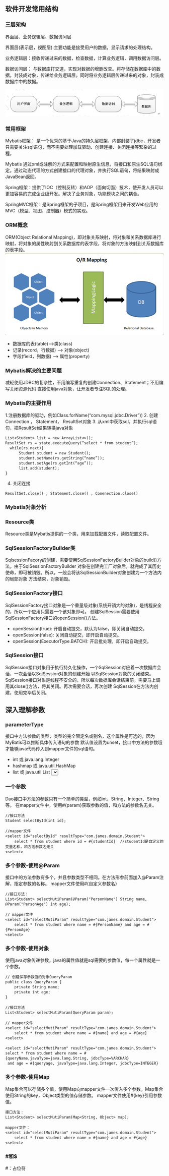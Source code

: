 ## 软件开发常用结构

### 三层架构
界面层、业务逻辑层、数据访问层

界面层(表示层，视图层):主要功能是接受用户的数据，显示请求的处理结构。

业务逻辑层：接收传递过来的数据，检查数据，计算业务逻辑，调用数据访问层。

数据访问层： 与数据库打交道，实现对数据的增删改查。将存储在数据库中的数据，封装成对象，传递给业务逻辑层。同时将业务逻辑层传递过来的对象，封装成数据库中的数据。

![img.png](img.png)

### 常用框架
Mybatis框架： 是一个优秀的基于Java的持久层框架，内部封装了jdbc，开发者只需要关注sql语句，而不需要处理加载驱动、创建连接、关闭连接等繁杂的过程。

Mybatis 通过xml或注解的方式来配置和映射原生信息，将接口和原生SQL语句绑定。通过动态代理的方式创建接口的代理对象，并执行SQL语句，将结果映射成JavaBean返回。

Spring框架：提供了IOC（控制反转）和AOP（面向切面）技术，使开发人员可以更加容易的完成企业级开发。解决了业务对象，功能模块之间的耦合。

SpringMVC框架：是Spring框架的子项目，是Spring框架用来开发Web应用的MVC（模型、视图、控制器）模式的实现。

### ORM概念
ORM(Object Relational Mapping)，即对象关系映射，将对象和关系数据库进行映射，将对象的属性映射到关系数据库的表字段，将对象的方法映射到关系数据库的表字段。
![img_1.png](img_1.png)
* 数据库的表(table)-->类(class)
* 记录(record，行数据) --> 对象(object)
* 字段(field，列数据) --> 属性(property)

### Mybatis解决的主要问题
减轻使用JDBC的复杂性，不用编写重复的创建Connection、Statement；不用编写关闭资源代码
直接使用java对象，让开发者专注SQL的处理。

### Mybatis的主要作用
1.注册数据库的驱动，例如Class.forName(“com.mysql.jdbc.Driver”))
2. 创建Connection ， Statement， ResultSet对象
3. 从xml中获取sql，并执行sql语句，把ResultSet结果转换java对象
```
List<Student> list = new ArrayList<>();
ResultSet rs = state.executeQuery(“select * from student”);
  while(rs.next){
      Student student = new Student();
      student.setName(rs.getString(“name”));
      student.setAge(rs.getInt(“age”));
      list.add(student);
}
```
4. 关闭连接
```
ResultSet.close() , Statement.close() , Conenection.close()
```

### Mybatis对象分析
### Resource类
Resource类是Mybatis提供的一个类，用来加载配置文件，读取配置文件。

### SqlSessionFactoryBuilder类
SqlsessionFacory的创建，需要使用SqlSessionFactoryBuilder对象的build()方法。由于SqlSessionFactoryBuilder
对象在创建完工厂对象后，就完成了其历史使命，即可被销毁。所以，一般会将该SqlSessionBuilder对象创建为一个方法内的局部对象
方法结束，对象销毁。

### SqlSessionFactory接口
SqlSessionFactory接口对象是一个重量级对象(系统开销大的对象)，是线程安全的，所以一个应用只需要一个该对象即可。
创建SqlSession需要使用SqlSessionFactory接口的openSession()方法。
* openSession(true): 开启自动提交，默认为false，即关闭自动提交。
* openSession(false): 关闭自动提交，即开启自动提交。
* openSession(ExecutorType.BATCH): 开启批处理，即开启自动提交。

### SqlSession接口
SqlSession接口对象用于执行持久化操作，一个SqlSession对应着一次数据库会话，一次会话以SqlSession对象的创建开始
以SqlSession对象的关闭结束。
SqlSession接口对象是线程不安全的，所以每次数据库会话结束前，需要马上调用其close()方法，将其关闭。再次需要会话，再次创建
SqlSession在方法内创建，使用完毕后关闭。

## 深入理解参数
### parameterType
接口中方法参数的类型，类型的完全限定名或别名，这个属性是可选的，因为MyBatis可以推断具体传入语句的参数
默认值设置为unset，接口中方法的参数哦才能够java代码传入到mapper文件的sql语句。
* int 或 java.lang.Integer
* hashmap 或 java.util.HashMap
* list 或 java.util.List
<select>、<insert>、<update>、<delete>都可以使用parameterType指定类型
### 一个参数
Dao接口中方法的参数只有一个简单的类型，例如int、String、Integer、String等。
在mapper文件中，使用#{param}获取参数的值，和方法的参数名无关。
```
//接口方法
Student selectById(int id);

//mapper文件
<select id="selectById" resultType="com.james.domain.Student">
    select * from student where id = #{studentId}  //studentId是自定义的变量名称，和方法参数名无关
<select>
```

### 多个参数-使用@Param
接口中的方法参数有多个，并且参数类型不相同。在方法形参前面加入@Param注解，指定参数的名称。
mapper文件使用#{自定义参数名}

```
//接口方法：
List<Student> selectMutiParam(@Param("PersonName") String name, @Param("PersonAge") int age);

// mapper文件
<select id="selectMutiParam" resultType="com.james.domain.Student">
    select * from student where name = #{PersonName} and age = #{PersonAge}
<select>
```

### 多个参数-使用对象
使用java对象传递参数，java的属性值就是sql需要的参数值，每一个属性就是一个参数。
```
// 创建保存参数值的对象QueryParam
public class QueryParam {
    private String name;
    private int age;
}

//接口方法
List<Student> selectMutiParam(QueryParam param);

// mapper文件
<select id="selectMutiParam" resultType="com.james.domain.Student">
    select * from student where name = #{name} and age = #{age}
<select>

<select id="selectMutiParam" resultType="com.james.domain.Student">
select * from student where name = #{queryName,javaType=java.lang.String, jdbcType=VARCHAR}
 and age = #{queryage, javaType=java.lang.Integer, jdbcType=INTEGER}
```

### 多个参数-使用Map
Map集合可以存储多个值，使用Map向mapper文件一次传入多个参数。Map集合使用String的key，Object类型的值存储参数。
mapper文件使用#{key}引用参数值。

```
接口方法：
List<Student> selectMutiParam(Map<String, Object> map);

mapper文件：
<select id="selectMutiParam" resultType="com.james.domain.Student">
    select * from student where name = #{name} and age = #{age}
<select> 

```

### #和$
#：占位符